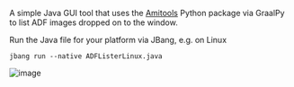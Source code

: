 A simple Java GUI tool that uses the [Amitools](https://pypi.org/project/amitools/) Python package via GraalPy to list ADF images dropped on to the window.

Run the Java file for your platform via JBang, e.g. on Linux
```shell
jbang run --native ADFListerLinux.java
```

![image](https://github.com/timfel/adfexplorer/assets/46235/98054234-1f63-44c9-9116-1bbb0efea224)

